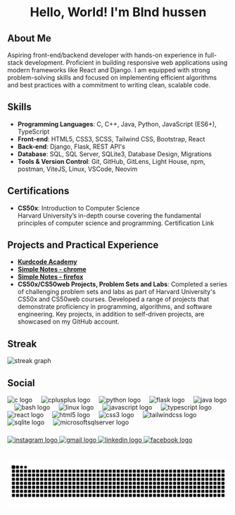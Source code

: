 <h1 align="center">Hello, World! I'm Blnd hussen</h1>

## About Me

Aspiring front-end/backend developer with hands-on experience in full-stack development. Proficient in building responsive web applications using modern frameworks like React and Django. I am equipped with strong problem-solving skills and focused on implementing efficient algorithms and best practices with a commitment to writing clean, scalable code.

## Skills

- **Programming Languages**: C, C++, Java, Python, JavaScript (ES6+), TypeScript
- **Front-end**: HTML5, CSS3, SCSS, Tailwind CSS, Bootstrap, React
- **Back-end**: Django, Flask, REST API's
- **Database**: SQL, SQL Server, SQLite3, Database Design, Migrations
- **Tools & Version Control**: Git, GitHub, GitLens, Light House, npm, postman, ViteJS, Linux, VSCode, Neovim

## Certifications

- **CS50x**: Introduction to Computer Science  
Harvard University’s in-depth course covering the fundamental principles of computer science and programming.   Certification Link

## Projects and Practical Experience

- [**Kurdcode Academy**](https://kurdcode-academy-7vvl.vercel.app/ "https://kurdcode-academy-7vvl.vercel.app/")
- [**Simple Notes - chrome**](https://chromewebstore.google.com/detail/simple-notes/ncibghcnoeclndfhhbfdgcgfdliafhik "https://chromewebstore.google.com/detail/simple-notes/ncibghcnoeclndfhhbfdgcgfdliafhik")
- [**Simple Notes - firefox**](https://addons.mozilla.org/en-US/firefox/user/18622209/?utm_source=firefox-browser&utm_medium=firefox-browser&utm_content=addons-manager-user-profile-link "https://addons.mozilla.org/en-US/firefox/user/18622209/?utm_source=firefox-browser&utm_medium=firefox-browser&utm_content=addons-manager-user-profile-link")
- **CS50x/CS50web Projects, Problem Sets and Labs**: Completed a series of challenging problem sets and labs as part of Harvard University's CS50x and CS50web courses. Developed a range of projects that demonstrate proficiency in programming, algorithms, and software engineering. Key projects, in addition to self-driven projects, are showcased on my GitHub account.


## Streak

<div align="left">
  <img src="https://streak-stats.demolab.com?user=Blnd-hussen&locale=en&mode=weekly&theme=dark&hide_border=false&border_radius=5" height="150" alt="streak graph"  />
</div>

## Social

<div align="left">
  <img src="https://cdn.jsdelivr.net/gh/devicons/devicon/icons/c/c-original.svg" height="30" alt="c logo"  />
  <img width="12" />
  <img src="https://cdn.jsdelivr.net/gh/devicons/devicon/icons/cplusplus/cplusplus-original.svg" height="30" alt="cplusplus logo"  />
  <img width="12" />
  <img src="https://cdn.jsdelivr.net/gh/devicons/devicon/icons/python/python-original.svg" height="30" alt="python logo"  />
  <img width="12" />
  <img src="https://cdn.jsdelivr.net/gh/devicons/devicon/icons/flask/flask-original.svg" height="30" alt="flask logo"  />
  <img width="12" />
  <img src="https://cdn.jsdelivr.net/gh/devicons/devicon/icons/java/java-original.svg" height="30" alt="java logo"  />
  <img width="12" />
  <img src="https://cdn.jsdelivr.net/gh/devicons/devicon/icons/bash/bash-original.svg" height="30" alt="bash logo"  />
  <img width="12" />
  <img src="https://cdn.jsdelivr.net/gh/devicons/devicon/icons/linux/linux-original.svg" height="30" alt="linux logo"  />
  <img width="12" />
  <img src="https://cdn.jsdelivr.net/gh/devicons/devicon/icons/javascript/javascript-original.svg" height="30" alt="javascript logo"  />
  <img width="12" />
  <img src="https://cdn.jsdelivr.net/gh/devicons/devicon/icons/typescript/typescript-original.svg" height="30" alt="typescript logo"  />
  <img width="12" />
  <img src="https://cdn.jsdelivr.net/gh/devicons/devicon/icons/react/react-original.svg" height="30" alt="react logo"  />
  <img width="12" />
  <img src="https://cdn.jsdelivr.net/gh/devicons/devicon/icons/html5/html5-original.svg" height="30" alt="html5 logo"  />
  <img width="12" />
  <img src="https://cdn.jsdelivr.net/gh/devicons/devicon/icons/css3/css3-original.svg" height="30" alt="css3 logo"  />
  <img width="12" />
  <img src="https://cdn.jsdelivr.net/gh/devicons/devicon/icons/tailwindcss/tailwindcss-original-wordmark.svg" height="30" alt="tailwindcss logo"  />
  <img width="12" />
  <img src="https://cdn.jsdelivr.net/gh/devicons/devicon/icons/sqlite/sqlite-original.svg" height="30" alt="sqlite logo"  />
  <img width="12" />
  <img src="https://cdn.jsdelivr.net/gh/devicons/devicon/icons/microsoftsqlserver/microsoftsqlserver-plain.svg" height="30" alt="microsoftsqlserver logo"  />
</div>

###

<div align="left">
  <a href="https://www.instagram.com/blndh.mahmud/" target="_blank">
    <img src="https://raw.githubusercontent.com/maurodesouza/profile-readme-generator/master/src/assets/icons/social/instagram/default.svg" width="47" height="35" alt="instagram logo"  />
  </a>
  <a href="blndqaladzey12@gmail.com" target="_blank">
    <img src="https://raw.githubusercontent.com/maurodesouza/profile-readme-generator/master/src/assets/icons/social/gmail/default.svg" width="47" height="35" alt="gmail logo"  />
  </a>
  <a href="www.linkedin.com/in/blnd-hussen-7a4817276" target="_blank">
    <img src="https://raw.githubusercontent.com/maurodesouza/profile-readme-generator/master/src/assets/icons/social/linkedin/default.svg" width="47" height="35" alt="linkedin logo"  />
  </a>
  <a href="https://www.facebook.com/blnd.hseen.7" target="_blank">
    <img src="https://raw.githubusercontent.com/maurodesouza/profile-readme-generator/master/src/assets/icons/social/facebook/default.svg" width="47" height="35" alt="facebook logo"  />
  </a>
</div>

###

<br clear="both">

<img src="https://raw.githubusercontent.com/Blnd-hussen/Blnd-hussen/output/snake.svg" alt="Snake animation" />


###
